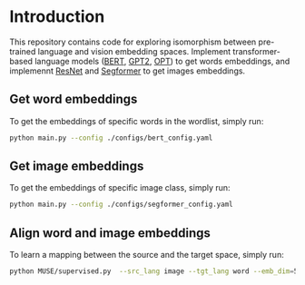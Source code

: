 # Introduction

This repository contains code for exploring isomorphism between pre-trained language and vision embedding spaces. Implement transformer-based language models ([BERT](https://arxiv.org/abs/1810.04805), [GPT2](https://d4mucfpksywv.cloudfront.net/better-language-models/language-models.pdf), [OPT](https://arxiv.org/abs/2205.01068)) to get words embeddings, and implemennt [ResNet](https://arxiv.org/abs/1512.03385) and [Segformer](https://arxiv.org/abs/2105.15203) to get images embeddings.

## Get word embeddings
To get the embeddings of specific words in the wordlist, simply run:
```bash
python main.py --config ./configs/bert_config.yaml
```
## Get image embeddings
To get the embeddings of specific image class, simply run:
```bash
python main.py --config ./configs/segformer_config.yaml
```
## Align word and image embeddings
To learn a mapping between the source and the target space, simply run:
```bash
python MUSE/supervised.py  --src_lang image --tgt_lang word --emb_dim=512 --seed 42 --dico_train train_dict_path --dico_eval eval_dict_path --src_emb source_emb_path --tgt_emb target_emb_path --normalize_embeddings center --n_refinement 0;  
```